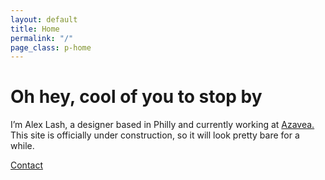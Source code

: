 ```yaml
---
layout: default
title: Home
permalink: "/"
page_class: p-home
---
```

# Oh hey, cool of you to stop by
I’m Alex Lash, a designer based in Philly and currently 
working at [Azavea.](https://azavea.com) This site is officially under 
construction, so it will look pretty bare for a while. 

<a href="mailto:alexandralash@gmail.com" class="c-btn">Contact</a>